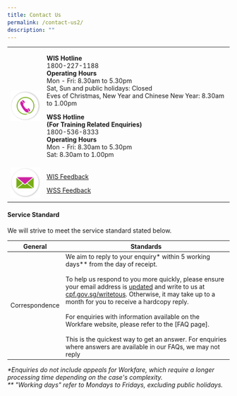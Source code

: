 ```yaml
---
title: Contact Us
permalink: /contact-us2/
description: ""
---
```


|  |  |
| :-------- | :-------- |
|![Hotline](/images/ico_contact.png)|<p><b>WIS Hotline</b> <br>1800-227-1188 <br><b>Operating Hours</b> <br>Mon - Fri: 8.30am to 5.30pm <br>Sat, Sun and public holidays: Closed <br>Eves of Christmas, New Year and Chinese New Year: 8.30am to 1.00pm</p><p><b>WSS Hotline</b><br><b>(For Training Related Enquiries)</b><br>1800-536-8333<br><b>Operating Hours</b><br>Mon - Fri: 8.30am to 5.30pm<br>Sat: 8.30am to 1.00pm</p>|
|![Feedback](/images/ico_email.png)|<p>[WIS Feedback](https://www.cpf.gov.sg/eSvc/Web/FeedbackSubscription/Index?section=wis)</p><p>[WSS Feedback](https://safe.menlosecurity.com/https://portal.ssg-wsg.gov.sg/)</p>|


#### Service Standard

We will strive to meet the service standard stated below.


| General | Standards |
| ------ | -------- |
| Correspondence     | We aim to reply to your enquiry* within 5 working days** from the day of receipt. <br><br> To help us respond to you more quickly, please ensure your email address is [updated](https://www.cpf.gov.sg/member/login/qr-code) and write to us at [cpf.gov.sg/writetous](https://www.cpf.gov.sg/eSvc/Web/FeedbackSubscription/Index?utm_source=shortURL). Otherwise, it may take up to a month for you to receive a hardcopy reply.<br><br>For enquiries with information available on the Workfare website, please refer to the [FAQ page]. <br><br>This is the quickest way to get an answer. For enquiries where answers are available in our FAQs, we may not reply     | 

<i>*Enquiries do not include appeals for Workfare, which require a longer processing time depending on the case's complexity. <br> ** "Working days" refer to Mondays to Fridays, excluding public holidays.</i>